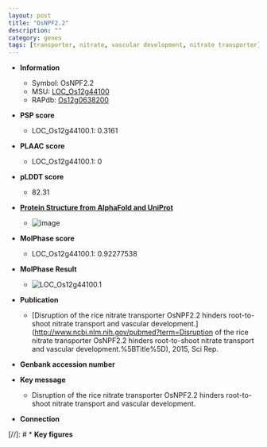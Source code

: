 ```yaml
---
layout: post
title: "OsNPF2.2"
description: ""
category: genes
tags: [transporter, nitrate, vascular development, nitrate transporter]
---
```


* **Information**  
    + Symbol: OsNPF2.2  
    + MSU: [LOC_Os12g44100](http://rice.plantbiology.msu.edu/cgi-bin/ORF_infopage.cgi?orf=LOC_Os12g44100)  
    + RAPdb: [Os12g0638200](http://rapdb.dna.affrc.go.jp/viewer/gbrowse_details/irgsp1?name=Os12g0638200)  

* **PSP score**  
    + LOC_Os12g44100.1: 0.3161 

* **PLAAC score**  
    + LOC_Os12g44100.1: 0 

* **pLDDT score**
    + 82.31

* **[Protein Structure from AlphaFold and UniProt](https://www.uniprot.org/uniprotkb/Q2QLL1/entry#structure)**
    + ![image](https://ricepsp.github.io/images/Q2/AF-Q2QLL1-F1.png)

* **MolPhase score**
    + LOC_Os12g44100.1: 0.92277538

* **MolPhase Result**
    + ![LOC_Os12g44100.1](https://304243504.github.io/Pictures/LOC_Os12g/LOC_Os12g44100.1.png)

* **Publication**  
    + [Disruption of the rice nitrate transporter OsNPF2.2 hinders root-to-shoot nitrate transport and vascular development.](http://www.ncbi.nlm.nih.gov/pubmed?term=Disruption of the rice nitrate transporter OsNPF2.2 hinders root-to-shoot nitrate transport and vascular development.%5BTitle%5D), 2015, Sci Rep.

* **Genbank accession number**  

* **Key message**  
    + Disruption of the rice nitrate transporter OsNPF2.2 hinders root-to-shoot nitrate transport and vascular development.

* **Connection**  

[//]: # * **Key figures**  


